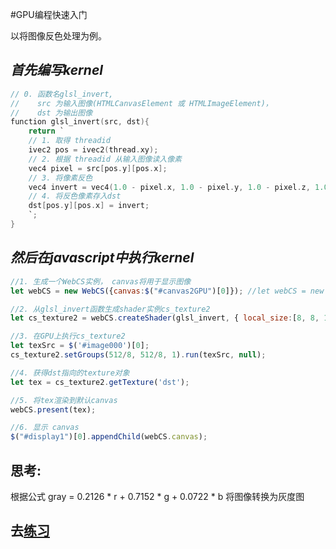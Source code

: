 #GPU编程快速入门

以将图像反色处理为例。

## *首先编写kernel*
```c
// 0. 函数名glsl_invert, 
//    src 为输入图像(HTMLCanvasElement 或 HTMLImageElement)，
//    dst 为输出图像
function glsl_invert(src, dst){
    return `
    // 1. 取得 threadid 
    ivec2 pos = ivec2(thread.xy);
    // 2. 根据 threadid 从输入图像读入像素
    vec4 pixel = src[pos.y][pos.x]; 
    // 3. 将像素反色
    vec4 invert = vec4(1.0 - pixel.x, 1.0 - pixel.y, 1.0 - pixel.z, 1.0);
    // 4. 将反色像素存入dst
    dst[pos.y][pos.x] = invert;     
    `;
}
```

## *然后在javascript中执行kernel*
```javascript
//1. 生成一个WebCS实例， canvas将用于显示图像 
let webCS = new WebCS({canvas:$("#canvas2GPU")[0]}); //let webCS = new WebCS({width:512, height:512});

//2. 从glsl_invert函数生成shader实例cs_texture2
let cs_texture2 = webCS.createShader(glsl_invert, { local_size:[8, 8, 1], params:{src:'texture', 'dst':'texture'}});

//3. 在GPU上执行cs_texture2
let texSrc = $('#image000')[0];
cs_texture2.setGroups(512/8, 512/8, 1).run(texSrc, null);

//4. 获得dst指向的texture对象 
let tex = cs_texture2.getTexture('dst');

//5. 将tex渲染到默认canvas
webCS.present(tex);

//6. 显示 canvas
$("#display1")[0].appendChild(webCS.canvas);
```

## 思考:
根据公式 gray = 0.2126 * r + 0.7152 * g + 0.0722 * b 将图像转换为灰度图
## **去[练习](http://blog.biosuefi.com/webCS.html#practise)**
